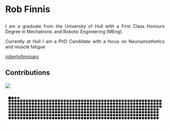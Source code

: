 # <p align="justify">Rob Finnis</p>

<p align="justify">I am a graduate from the University of Hull with a First Class Honours Degree in Mechatronic and Robotic Engineering (MEng).</p>

<p align="justify">Currently at Hull I am a PhD Candidate with a focus on Neuroprosthetics and muscle fatigue</p>

[robertofinnisaro](Https://robertofinnisaro.com)
  
## <p align="justify">Contributions</p>
![](https://github-readme-streak-stats.herokuapp.com/?user=robertofinnisaro&theme=vue&hide_border=false)

<picture>
  <source media="(prefers-color-scheme: dark)" srcset="https://raw.githubusercontent.com/robertofinnisaro/robertofinnisaro/output/github-contribution-grid-snake-dark.svg">
  <img alt="github contribution grid snake animation" src="https://raw.githubusercontent.com/robertofinnisaro/robertofinnisaro/output/github-contribution-grid-snake.svg">
</picture>

